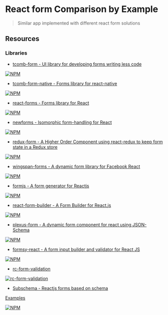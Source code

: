 # React form Comparison by Example
> Similar app implemented with different react form solutions

## Resources

### Libraries

* [tcomb-form - UI library for developing forms writing less code](https://github.com/gcanti/tcomb-form)

[![NPM](https://nodei.co/npm/tcomb-form.png?downloads=true&stars=true)](https://nodei.co/npm/tcomb-form/)

* [tcomb-form-native - Forms library for react-native](https://github.com/gcanti/tcomb-form-native)

[![NPM](https://nodei.co/npm/tcomb-form-native.png?downloads=true&stars=true)](https://nodei.co/npm/tcomb-form-native/)

* [react-forms - Forms library for React](https://github.com/prometheusresearch/react-forms)

[![NPM](https://nodei.co/npm/react-forms.png?downloads=true&stars=true)](https://nodei.co/npm/react-forms/)

* [newforms - Isomorphic form-handling for React](https://github.com/insin/newforms)

[![NPM](https://nodei.co/npm/newforms.png?downloads=true&stars=true)](https://nodei.co/npm/newforms/)

* [redux-form - A Higher Order Component using react-redux to keep form state in a Redux store](https://github.com/erikras/redux-form)

[![NPM](https://nodei.co/npm/redux-form.png?downloads=true&stars=true)](https://nodei.co/npm/redux-form/)

* [wingspan-forms - A dynamic form library for Facebook React](https://github.com/wingspan/wingspan-forms)

[![NPM](https://nodei.co/npm/wingspan-forms.png?downloads=true&stars=true)](https://nodei.co/npm/wingspan-forms)

* [formjs - A form generator for Reactjs](https://github.com/zackify/formjs)

[![NPM](https://nodei.co/npm/formjs.png?downloads=true&stars=true)](https://nodei.co/npm/formjs/)

* [react-form-builder - A Form Builder for React.js](https://github.com/quri/react-form-builder)

[![NPM](https://nodei.co/npm/react-form-builder.png?downloads=true&stars=true)](https://nodei.co/npm/react-form-builder/)

* [plexus-form - A dynamic form component for react using JSON-Schema](https://github.com/AppliedMathematicsANU/plexus-form)

[![NPM](https://nodei.co/npm/plexus-form.png?downloads=true&stars=true)](https://nodei.co/npm/plexus-form/)

* [formsy-react - A form input builder and validator for React JS](https://github.com/christianalfoni/formsy-react)

[![NPM](https://nodei.co/npm/formsy-react.png?downloads=true&stars=true)](https://nodei.co/npm/formsy-react/)

* [rc-form-validation](https://github.com/react-component/form-validation)

[![rc-form-validation](https://nodei.co/npm/rc-form-validation.png?downloads=true)](https://npmjs.org/package/rc-form-validation)

* [Subschema - Reactjs forms based on schema](https://github.com/jspears/subschema)

[Examples](http://jspears.github.io/subschema)

[![NPM](https://nodei.co/npm/subschema.png?downloads=true&stars=true)](https://nodei.co/npm/subschema/)

